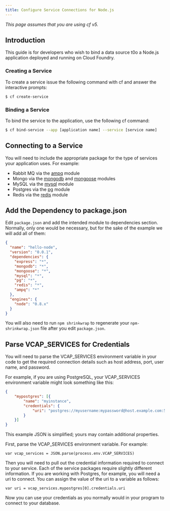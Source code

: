 ```yaml
---
title: Configure Service Connections for Node.js
---
```

_This page assumes that you are using cf v5._

## <a id='intro'></a>Introduction ##

This guide is for developers who wish to bind a data source t0o a Node.js
application deployed and running on Cloud Foundry.

### <a id='creating'></a> Creating a Service ##

To create a service issue the following command with cf and answer the
interactive prompts:

~~~bash
$ cf create-service
~~~

### <a id='binding'></a> Binding a Service ##

To bind the service to the application, use the following cf command:

~~~bash
$ cf bind-service --app [application name] --service [service name]
~~~

## <a id='Connecting'></a> Connecting to a Service ##

You will need to include the appropriate package for the type of services your
application uses. For example:

* Rabbit MQ via the [ampq](https://github.com/postwait/node-amqp) module
* Mongo via the [mongodb](http://mongodb.github.com/node-mongodb-native/) and
[mongoose](http://mongoosejs.com/) modules
* MySQL via the [mysql](https://github.com/felixge/node-mysql) module
* Postgres via the [pg](https://github.com/brianc/node-postgres) module
* Redis via the [redis](https://github.com/mranney/node_redis) module

## <a id='Connecting'></a> Add the Dependency to package.json ##

Edit `package.json` and add the intended module to dependencies section.
Normally, only one would be necessary, but for the sake of the example we will
add all of them:

~~~json
{
  "name": "hello-node",
  "version": "0.0.1",
  "dependencies": {
    "express": "*",
    "mongodb": "*",
    "mongoose": "*",
    "mysql": "*",
    "pg": "*",
    "redis": "*",
    "ampq": "*"
  },
  "engines": {
    "node": "0.8.x"
  }
}
~~~

You will also need to run `npm shrinkwrap` to regenerate your
`npm-shrinkwrap.json` file after you edit `package.json`.

## <a id='creds'></a>Parse VCAP\_SERVICES for Credentials  ##

You will need to parse the VCAP\_SERVICES environment variable in your code to
get the required connection details such as host address, port, user name, and
password.

For example, if you are using PostgreSQL, your VCAP\_SERVICES environment
variable might look something like this:

~~~json
{
	"mypostgres": [{
		"name": "myinstance",
		"credentials": {
			"uri": "postgres://myusername:mypassword@host.example.com:5432/serviceinstance"
		}
	}]
}
~~~

This example JSON is simplified; yours may contain additional properties.

First, parse the VCAP_SERVICES environment variable. For example:

~~~
var vcap_services = JSON.parse(process.env.VCAP_SERVICES)
~~~

Then you will need to pull out the credential information required to connect
to your service.
Each of the service packages require slightly different information.
If you are working with Postgres, for example, you will need a uri to connect.
You can assign the value of the uri to a variable as follows:

~~~
var uri = vcap_services.mypostgres[0].credentials.uri
~~~

Now you can use your credentials as you normally would in your program to
connect to your database.
